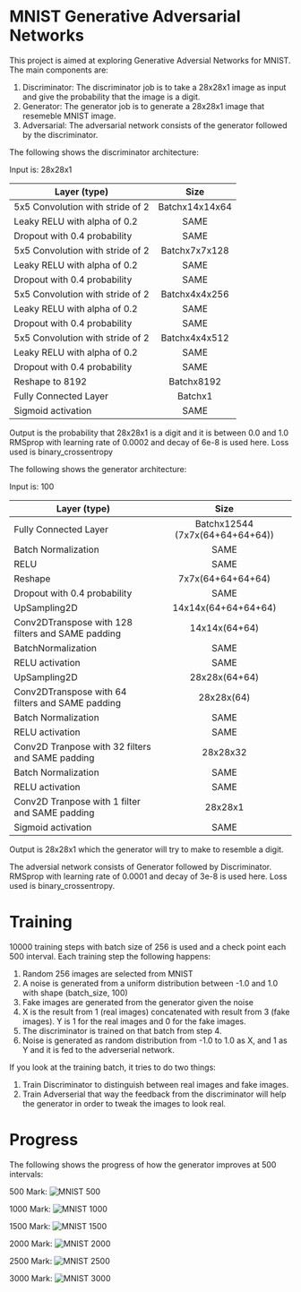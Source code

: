 # MNIST Generative Adversarial Networks

This project is aimed at exploring Generative Adversial Networks for MNIST.
The main components are:

1. Discriminator: The discriminator job is to take a 28x28x1 image as input and give the probability that the image is a digit. 
2. Generator: The generator job is to generate a 28x28x1 image that resemeble MNIST image.
3. Adversarial: The adversarial network consists of the generator followed by the discriminator.

The following shows the discriminator architecture:

Input is: 28x28x1

| Layer (type)                                     | Size                     |
| ------------------------------------------------ |:------------------------:|
| 5x5 Convolution with stride of 2                 | Batchx14x14x64           |
| Leaky RELU with alpha of 0.2                     | SAME                     |
| Dropout with 0.4 probability                     | SAME                     |
| 5x5 Convolution with stride of 2                 | Batchx7x7x128            |
| Leaky RELU with alpha of 0.2                     | SAME                     |
| Dropout with 0.4 probability                     | SAME                     |
| 5x5 Convolution with stride of 2                 | Batchx4x4x256            |
| Leaky RELU with alpha of 0.2                     | SAME                     |
| Dropout with 0.4 probability                     | SAME                     |
| 5x5 Convolution with stride of 2                 | Batchx4x4x512            |
| Leaky RELU with alpha of 0.2                     | SAME                     |
| Dropout with 0.4 probability                     | SAME                     |
| Reshape to 8192                                  | Batchx8192               |
| Fully Connected Layer                            | Batchx1                  |
| Sigmoid activation                               | SAME                     |

Output is the probability that 28x28x1 is a digit and it is between 0.0 and 1.0
RMSprop with learning rate of 0.0002 and decay of 6e-8 is used here.
Loss used is binary_crossentropy

The following shows the generator architecture:

Input is: 100

| Layer (type)                                     | Size                            |
| ------------------------------------------------ |:-------------------------------:|
| Fully Connected Layer                            | Batchx12544 (7x7x(64+64+64+64)) |
| Batch Normalization                              | SAME                            |
| RELU                                             | SAME                            |
| Reshape                                          | 7x7x(64+64+64+64)               |
| Dropout with 0.4 probability                     | SAME                            |
| UpSampling2D                                     | 14x14x(64+64+64+64)             |
| Conv2DTranspose with 128 filters and SAME padding| 14x14x(64+64)                   |
| BatchNormalization                               | SAME                            |
| RELU activation                                  | SAME                            |
| UpSampling2D                                     | 28x28x(64+64)                   |
| Conv2DTranspose with 64 filters and SAME padding | 28x28x(64)                      |
| Batch Normalization                              | SAME                            |
| RELU activation                                  | SAME                            |
| Conv2D Tranpose with 32 filters and SAME padding | 28x28x32                        |
| Batch Normalization                              | SAME                            |
| RELU activation                                  | SAME                            |
| Conv2D Tranpose with 1 filter and SAME padding   | 28x28x1                         |
| Sigmoid activation                               | SAME                            |

Output is 28x28x1 which the generator will try to make to resemble a digit.


The adversial network consists of Generator followed by Discriminator.
RMSprop with learning rate of 0.0001 and decay of 3e-8 is used here.
Loss used is binary_crossentropy.

# Training

10000 training steps with batch size of 256 is used and a check point each 500 interval.
Each training step the following happens:

1. Random 256 images are selected from MNIST
2. A noise is generated from a uniform distribution between -1.0 and 1.0 with shape (batch_size, 100)
3. Fake images are generated from the generator given the noise
4. X is the result from 1 (real images) concatenated with result from 3 (fake images). Y is 1 for the real images and 0 for the fake images.
5. The discriminator is trained on that batch from step 4.
6. Noise is generated as random distribution from -1.0 to 1.0 as X, and 1 as Y and it is fed to the adverserial network.

If you look at the training batch, it tries to do two things:

1. Train Discriminator to distinguish between real images and fake images.
2. Train Adverserial that way the feedback from the discriminator will help the generator in order to tweak the images to look real.

# Progress

The following shows the progress of how the generator improves at 500 intervals:

500 Mark:
![MNIST 500](mnist_500.png)

1000 Mark:
![MNIST 1000](mnist_1000.png)

1500 Mark:
![MNIST 1500](mnist_1500.png)

2000 Mark:
![MNIST 2000](mnist_2000.png)

2500 Mark:
![MNIST 2500](mnist_2500.png)

3000 Mark:
![MNIST 3000](mnist_3000.png)

